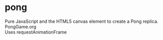 # pong
Pure JavaScript and the HTML5 canvas element to create a Pong replica.  
PongGame.org  
Uses requestAnimationFrame


